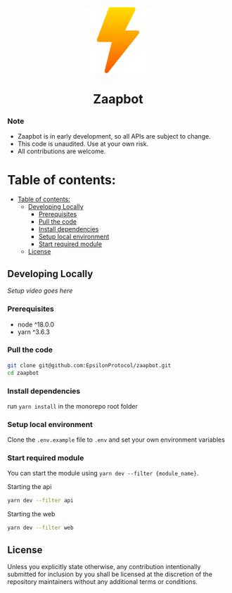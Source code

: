 <div align="center">

  <img src="./assets/zaapbot.png" height=150 />

  <h1>Zaapbot</h1>

</div>

### Note

-   Zaapbot is in early development, so all APIs are subject to change.
-   This code is unaudited. Use at your own risk.
-   All contributions are welcome.

# Table of contents:

-   [Table of contents:](#table-of-contents)
    -   [Developing Locally](#developing-locally)
        -   [Prerequisites](#prerequisites)
        -   [Pull the code](#pull-the-code)
        -   [Install dependencies](#install-dependencies)
        -   [Setup local environment](#setup-local-environment)
        -   [Start required module](#start-required-module)
    -   [License](#license)

## Developing Locally

_Setup video goes here_

### Prerequisites

-   node ^18.0.0
-   yarn ^3.6.3

### Pull the code

```bash
git clone git@github.com:EpsilonProtocol/zaapbot.git
cd zaapbot
```

### Install dependencies

run `yarn install` in the monorepo root folder

### Setup local environment

Clone the `.env.example` file to `.env` and set your own environment variables

### Start required module

You can start the module using `yarn dev --filter {module_name}`.

Starting the api

```bash
yarn dev --filter api
```

Starting the web

```bash
yarn dev --filter web
```

## License

Unless you explicitly state otherwise, any contribution intentionally submitted for inclusion by you shall be licensed at the discretion of the repository maintainers without any additional terms or conditions.
